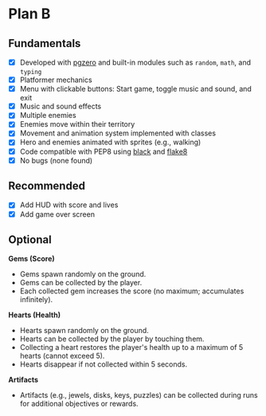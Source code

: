 # Plan B

## Fundamentals

- [x] Developed with [pgzero](https://github.com/pgzero/pgzero) and built-in modules such as `random`, `math`, and `typing`
- [x] Platformer mechanics
- [x] Menu with clickable buttons: Start game, toggle music and sound, and exit
- [x] Music and sound effects
- [x] Multiple enemies
- [x] Enemies move within their territory
- [x] Movement and animation system implemented with classes
- [x] Hero and enemies animated with sprites (e.g., walking)
- [x] Code compatible with PEP8 using [black](https://github.com/psf/black) and [flake8](https://github.com/PyCQA/flake8)
- [x] No bugs (none found)

## Recommended

- [x] Add HUD with score and lives
- [x] Add game over screen

## Optional

**Gems (Score)**
- Gems spawn randomly on the ground.
- Gems can be collected by the player.
- Each collected gem increases the score (no maximum; accumulates infinitely).

**Hearts (Health)**
- Hearts spawn randomly on the ground.
- Hearts can be collected by the player by touching them.
- Collecting a heart restores the player's health up to a maximum of 5 hearts (cannot exceed 5).
- Hearts disappear if not collected within 5 seconds.

**Artifacts**
- Artifacts (e.g., jewels, disks, keys, puzzles) can be collected during runs for additional objectives or rewards.
